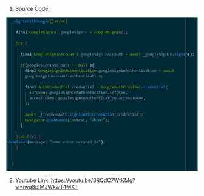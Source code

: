 1. Source Code:

<img src="https://github.com/addff/2310-ICT602/blob/7f279b95ddd048bdb72f1ff1a70010c116cace08/M3CS2666A/Team%206%20-%20Aikani/Lab%20Work%209/Source%20Code.jpg" alt="image" width="auto" height="auto">

2. Youtube Link:
https://youtu.be/3RQdC7WtKMg?si=iwq8pIMJWkwT4MXT
